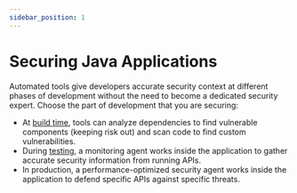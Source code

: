 ```yaml
---
sidebar_position: 1
---
```


# Securing Java Applications

Automated tools give developers accurate security context at different phases of development without the need to become a dedicated security expert. Choose the part of development that you are securing:

- At [build time](securing-build-time.md), tools can analyze dependencies to find vulnerable components (keeping risk out) and scan code to find custom vulnerabilities.
- During [testing](iast-security.mdx), a monitoring agent works inside the application to gather accurate security information from running APIs.
- In production, a performance-optimized security agent works inside the application to defend specific APIs against specific threats.
